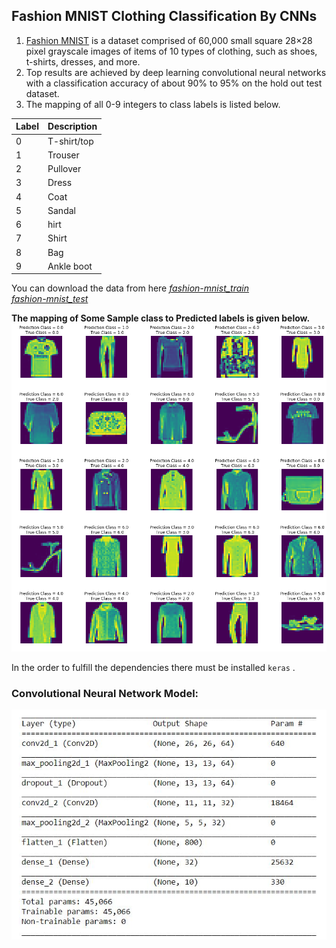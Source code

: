## Fashion MNIST Clothing Classification By CNNs
1. [Fashion MNIST](https://github.com/zalandoresearch/fashion-mnist) is a dataset comprised of 60,000 small square 28×28 pixel grayscale images of items of 10 types of clothing, such as shoes, t-shirts, dresses, and more.
1. Top results are achieved by deep learning convolutional neural networks with a classification accuracy of about 90% to 95% on the hold out test dataset.
1. The mapping of all 0-9 integers to class labels is listed below.

| Label | Description |
| --- | --- |
| 0 | T-shirt/top |
| 1 | Trouser |
| 2 | Pullover |
| 3 | Dress |
| 4 | Coat |
| 5 | Sandal |
| 6 | hirt |
| 7 | Shirt |
| 8 | Bag |
| 9 | Ankle boot |

You can download the data from here [*fashion-mnist_train*](https://drive.google.com/open?id=1lRI0u0d7sqJpItYeGTjWiYkWurdSTf5h)<br/>
                                    [*fashion-mnist_test*](https://drive.google.com/open?id=1MBskcUQwNsPREkIukBys2KR1c4MMqy_Y)

**The mapping of Some Sample class to Predicted labels is given below.**
![image](https://github.com/garg525modi/Fashion-Class-Classification-MNIST-By-Convolutional-Neural-Network/blob/master/image.png)

In the order to fulfill the dependencies there must be installed `keras` .
### Convolutional Neural Network Model:

![image](https://github.com/garg525modi/Fashion-Class-Classification-MNIST-By-Convolutional-Neural-Network/blob/master/cnn_summary.JPG)
